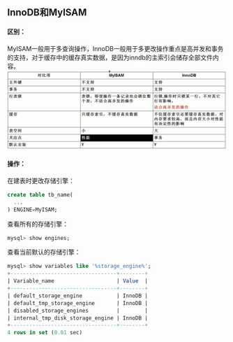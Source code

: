 ## InnoDB和MyISAM

#### 区别：

MyISAM一般用于多查询操作，InnoDB一般用于多更改操作重点是高并发和事务的支持，对于缓存中的缓存真实数据，是因为inndb的主索引会储存全部文件内容。![image-20200404162430290](assets/image-20200404162430290.png)

#### 操作：

在建表时更改存储引擎：

```sql
create table tb_name(
  ...
) ENGINE=MyISAM; 
```

查看所有的存储引擎：

```sql
mysql> show engines;
```

查看当前默认的存储引擎：

```sql
mysql> show variables like '%storage_engine%';
+----------------------------------+--------+
| Variable_name                    | Value  |
+----------------------------------+--------+
| default_storage_engine           | InnoDB |
| default_tmp_storage_engine       | InnoDB |
| disabled_storage_engines         |        |
| internal_tmp_disk_storage_engine | InnoDB |
+----------------------------------+--------+
4 rows in set (0.01 sec)
```

